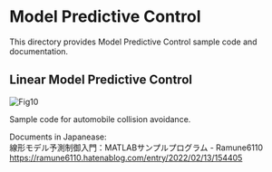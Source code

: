 # Model Predictive Control
This directory provides Model Predictive Control sample code and documentation.

## Linear Model Predictive Control
![Fig10](https://user-images.githubusercontent.com/52307432/160145851-42205af4-de87-4490-a7b2-eff77d1de7b6.png)

Sample code for automobile collision avoidance.

Documents in Japanease:  
線形モデル予測制御入門：MATLABサンプルプログラム - Ramune6110  
https://ramune6110.hatenablog.com/entry/2022/02/13/154405
